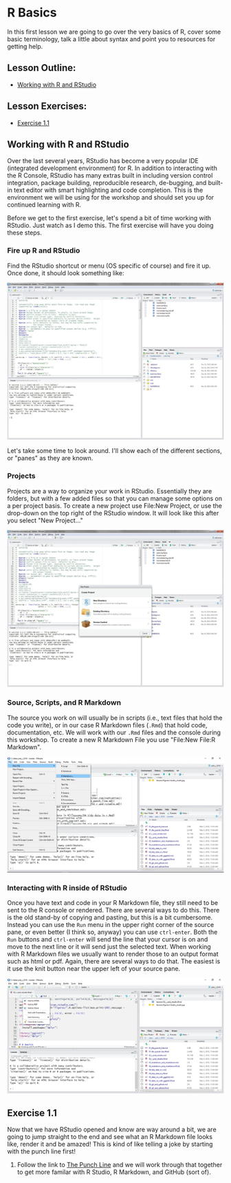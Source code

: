 

# R Basics

In this first lesson we are going to go over the very basics of R, cover some basic terminology, talk a little about syntax and point you to resources for getting help.

## Lesson Outline:

- [Working with R and RStudio](#working-with-r-and-rstudio)

## Lesson Exercises:
- [Exercise 1.1](#exercise-11)

## Working with R and RStudio
Over the last several years, RStudio has become a very popular IDE (integrated development environment) for R. In addition to interacting with the R Console, RStudio has many extras built in including version control integration, package building, reproducible research, de-bugging, and built-in text editor with smart highlighting and code completion.  This is the environment we will be using for the workshop and should set you up for continued learning with R.

Before we get to the first exercise, let's spend a bit of time working with RStudio. Just watch as I demo this.  The first exercise will have you doing these steps.

### Fire up R and RStudio
Find the RStudio shortcut or menu (OS specific of course) and fire it up.  Once done, it should look something like:

![rstudio](figures/rstudio.jpg)


Let's take some time to look around.  I'll show each of the different sections, or "panes" as they are known.

### Projects

Projects are a way to organize your work in RStudio.  Essentially they are folders, but with a few added files so that you can manage some options on a per project basis.  To create a new project use File:New Project, or use the drop-down on the top right of the RStudio window.  It will look like this after you select "New Project..."

![rstudio proj](figures/rstudio_proj.jpg)

### Source, Scripts, and R Markdown

The source you work on will usually be in scripts (i.e., text files that hold the code you write), or in our case R Markdown files (`.Rmd`) that hold code, documentation, etc.  We will work with our `.Rmd` files and the console during this workshop.  To create a new R Markdown File you use "File:New File:R Markdown".

![rstudio script](figures/rstudio_rmark.jpg)


### Interacting with R inside of RStudio

Once you have text and code in your R Markdown file, they still need to be sent to the R console or rendered.  There are several ways to do this.  There is the old stand-by of copying and pasting, but this is a bit cumbersome.  Instead you can use the `Run` menu in the upper right corner of the source pane, or even better (I think so, anyway) you can use `ctrl-enter`.  Both the `Run` buttons and `ctrl-enter` will send the line that your cursor is on and move to the next line or it will send just the selected text. When working with R Markdown files we usually want to render those to an output format such as html or pdf.  Again, there are several ways to do that.  The easiest is it use the knit button near the upper left of your source pane.

![rstudio-script](figures/rstudio_knit.jpg)

## Exercise 1.1

Now that we have RStudio opened and know are way around a bit, we are going to jump straight to the end and see what an R Markdown file looks like, render it and be amazed!  This is kind of like telling a joke by starting with the punch line first!

1. Follow the link to [The Punch Line](punchline.Rmd) and we will work through that together to get more familar with R Studio, R Markdown, and GitHub (sort of). 

